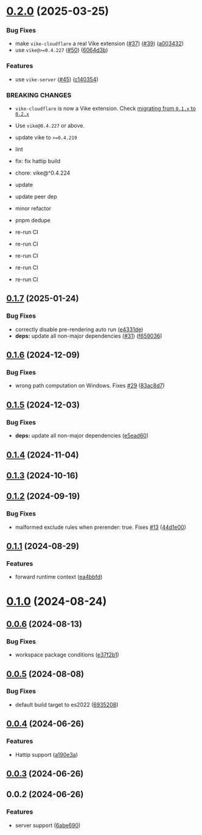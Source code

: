 # [0.2.0](https://github.com/vikejs/vike-cloudflare/compare/v0.1.7...v0.2.0) (2025-03-25)


### Bug Fixes

* make `vike-cloudflare` a real Vike extension ([#37](https://github.com/vikejs/vike-cloudflare/issues/37)) ([#39](https://github.com/vikejs/vike-cloudflare/issues/39)) ([a003432](https://github.com/vikejs/vike-cloudflare/commit/a0034326f9dac1e7de100b4f44d401cb76a77795))
* use `vike@>=0.4.227` ([#50](https://github.com/vikejs/vike-cloudflare/issues/50)) ([6064d3b](https://github.com/vikejs/vike-cloudflare/commit/6064d3b621b78c1e6179311d0c3272b53f7d9e3c))


### Features

* use `vike-server` ([#45](https://github.com/vikejs/vike-cloudflare/issues/45)) ([c140354](https://github.com/vikejs/vike-cloudflare/commit/c14035456ae9b5f71e60ed3bb431d6d2e3fe0cd4))


### BREAKING CHANGES

* `vike-cloudflare` is now a Vike extension. Check [migrating from `0.1.x` to `0.2.x`](https://vike.dev/migration/vike-cloudflare)
* Use `vike@0.4.227` or above.
* update vike to `>=0.4.219`

* lint

* fix: fix hattip build

* chore: vike@^0.4.224

* update

* update peer dep

* minor refactor

* pnpm dedupe

* re-run CI

* re-run CI

* re-run CI

* re-run CI

* re-run CI



## [0.1.7](https://github.com/vikejs/vike-cloudflare/compare/v0.1.6...v0.1.7) (2025-01-24)


### Bug Fixes

* correctly disable pre-rendering auto run ([e4331de](https://github.com/vikejs/vike-cloudflare/commit/e4331de9f0c4dad2be6aa1d520b59682d9df599d))
* **deps:** update all non-major dependencies ([#31](https://github.com/vikejs/vike-cloudflare/issues/31)) ([f659036](https://github.com/vikejs/vike-cloudflare/commit/f65903656c9012d127b5a5463a44a68ccdcca138))



## [0.1.6](https://github.com/vikejs/vike-cloudflare/compare/v0.1.5...v0.1.6) (2024-12-09)


### Bug Fixes

* wrong path computation on Windows. Fixes [#29](https://github.com/vikejs/vike-cloudflare/issues/29) ([83ac8d7](https://github.com/vikejs/vike-cloudflare/commit/83ac8d7b39185af20d09c75eae0935f6842d54ae))



## [0.1.5](https://github.com/vikejs/vike-cloudflare/compare/v0.1.4...v0.1.5) (2024-12-03)


### Bug Fixes

* **deps:** update all non-major dependencies ([e5ead60](https://github.com/vikejs/vike-cloudflare/commit/e5ead605401498d207a9f67efa46a48e76d2d5b8))



## [0.1.4](https://github.com/vikejs/vike-cloudflare/compare/v0.1.3...v0.1.4) (2024-11-04)



## [0.1.3](https://github.com/vikejs/vike-cloudflare/compare/v0.1.2...v0.1.3) (2024-10-16)



## [0.1.2](https://github.com/vikejs/vike-cloudflare/compare/v0.1.1...v0.1.2) (2024-09-19)


### Bug Fixes

* malformed exclude rules when prerender: true. Fixes [#13](https://github.com/vikejs/vike-cloudflare/issues/13) ([44d1e00](https://github.com/vikejs/vike-cloudflare/commit/44d1e00076e1cd1408d9e40edecb2573085b3068))



## [0.1.1](https://github.com/vikejs/vike-cloudflare/compare/v0.1.0...v0.1.1) (2024-08-29)


### Features

* forward runtime context ([ea4bbfd](https://github.com/vikejs/vike-cloudflare/commit/ea4bbfdf9231d907d65ac1942a28133b4b2badb9))



# [0.1.0](https://github.com/vikejs/vike-cloudflare/compare/v0.0.6...v0.1.0) (2024-08-24)



## [0.0.6](https://github.com/vikejs/vike-cloudflare/compare/v0.0.5...v0.0.6) (2024-08-13)


### Bug Fixes

* workspace package conditions ([e37f2b1](https://github.com/vikejs/vike-cloudflare/commit/e37f2b15088c1a828d427231280349a3b324db9f))



## [0.0.5](https://github.com/vikejs/vike-cloudflare/compare/v0.0.4...v0.0.5) (2024-08-08)


### Bug Fixes

* default build target to es2022 ([6935208](https://github.com/vikejs/vike-cloudflare/commit/69352087cf594c6cb48493685c6d36cf4fd96a1b))



## [0.0.4](https://github.com/vikejs/vike-cloudflare/compare/v0.0.3...v0.0.4) (2024-06-26)


### Features

* Hattip support ([a190e3a](https://github.com/vikejs/vike-cloudflare/commit/a190e3ace57ac87ba42a3c5ad9beedba4476a134))



## [0.0.3](https://github.com/vikejs/vike-cloudflare/compare/v0.0.2...v0.0.3) (2024-06-26)



## 0.0.2 (2024-06-26)


### Features

* server support ([6abe690](https://github.com/vikejs/vike-cloudflare/commit/6abe690e7508be2abd0de561ccd637047be03f8f))



